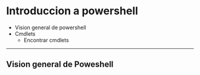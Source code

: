 # Introduccion a powershell
- Vision general de powershell
- Cmdlets
  - Encontrar cmdlets

--------------------

## Vision general de Poweshell
